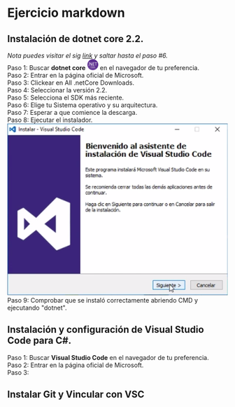 # Ejercicio markdown
## Instalación de dotnet core 2.2.
*Nota puedes visitar el sig [link](https://code.visualstudio.com/download) y saltar hasta el paso #6.*  
Paso 1: Buscar **dotnet core** <img src=./img/dnt.png width=5% length=5%> en el navegador de tu preferencia.  
Paso 2: Entrar en la página oficial de Microsoft.  
Paso 3: Clickear en All .netCore Downloads.  
Paso 4: Seleccionar la versión 2.2.  
Paso 5: Selecciona el SDK más reciente.  
Paso 6: Elige tu Sistema operativo y su arquitectura.  
Paso 7: Esperar a que comience la descarga.  
Paso 8: Ejecutar el instalador.  
<img src=./img/ins-vsc.png>  
Paso 9: Comprobar que se instaló correctamente abriendo CMD y ejecutando "dotnet".  

## Instalación y configuración de Visual Studio Code para C#.
Paso 1: Buscar **Visual Studio Code** en el navegador de tu preferencia.  
Paso 2: Entrar en la página oficial de Microsoft.  
Paso 3: 

## Instalar Git y Vincular con VSC